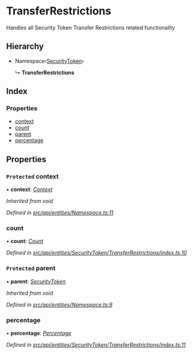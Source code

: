 # TransferRestrictions

Handles all Security Token Transfer Restrictions related functionality

## Hierarchy

* Namespace‹[SecurityToken](securitytoken.md)›

  ↳ **TransferRestrictions**

## Index

### Properties

* [context](transferrestrictions.md#protected-context)
* [count](transferrestrictions.md#count)
* [parent](transferrestrictions.md#protected-parent)
* [percentage](transferrestrictions.md#percentage)

## Properties

### `Protected` context

• **context**: [_Context_](context.md)

_Inherited from void_

_Defined in_ [_src/api/entities/Namespace.ts:11_](https://github.com/PolymathNetwork/polymesh-sdk/blob/23062de4/src/api/entities/Namespace.ts#L11)

### count

• **count**: [_Count_](count.md)

_Defined in_ [_src/api/entities/SecurityToken/TransferRestrictions/index.ts:10_](https://github.com/PolymathNetwork/polymesh-sdk/blob/23062de4/src/api/entities/SecurityToken/TransferRestrictions/index.ts#L10)

### `Protected` parent

• **parent**: [_SecurityToken_](securitytoken.md)

_Inherited from void_

_Defined in_ [_src/api/entities/Namespace.ts:9_](https://github.com/PolymathNetwork/polymesh-sdk/blob/23062de4/src/api/entities/Namespace.ts#L9)

### percentage

• **percentage**: [_Percentage_](percentage.md)

_Defined in_ [_src/api/entities/SecurityToken/TransferRestrictions/index.ts:11_](https://github.com/PolymathNetwork/polymesh-sdk/blob/23062de4/src/api/entities/SecurityToken/TransferRestrictions/index.ts#L11)

